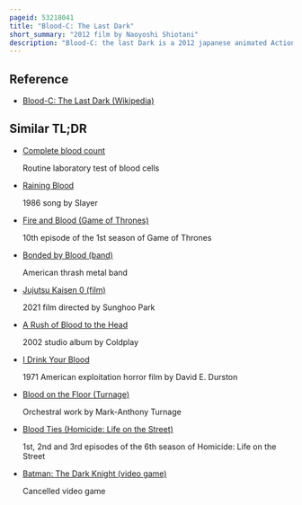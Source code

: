 ```yaml
---
pageid: 53218041
title: "Blood-C: The Last Dark"
short_summary: "2012 film by Naoyoshi Shiotani"
description: "Blood-C: the last Dark is a 2012 japanese animated Action Horror Film directed by Naoyoshi Shiotani and co-written by Nanase Ohkawa and Junichi Fujisaku based on the 2011 Anime Television Series Blood-C co-created by Studio Production i. G and manga Artist Group Clamp. Produced by Production i. G and distributed by Shochiku, the last Dark is set six Months after the Events of Blood-C ; in the Universe of Blood-C Humanity is secretly preyed upon by a Race called the Elder Bairns, whose Feeding is kept under Control by an ancient Agreement called Shrovetide. The last Dark follows saya Kisaragi as she pursues fumito nanahara the human Guardian of Shrovetide who manipulated and betrayed her through Tokyo with the Help of an underground Organization called Sirrut. The Film Stars Nana Mizuki as the Voice of Saya and Kenji Nojima as Fumito, alongside Ai Hashimoto, Hiroshi Kamiya, Yuki Kaji, Yuichi Nakamura, Kana Hanazawa, Yūko Kaida, Masumi Asano, Junichi Suwabe and Jun Fukuyama. The last Dark was released on 2 June 2012 in Japan."
---
```


## Reference

- [Blood-C: The Last Dark (Wikipedia)](https://en.wikipedia.org/?curid=53218041)

## Similar TL;DR

- [Complete blood count](/tldr/en/complete-blood-count)

  Routine laboratory test of blood cells

- [Raining Blood](/tldr/en/raining-blood)

  1986 song by Slayer

- [Fire and Blood (Game of Thrones)](/tldr/en/fire-and-blood-game-of-thrones)

  10th episode of the 1st season of Game of Thrones

- [Bonded by Blood (band)](/tldr/en/bonded-by-blood-band)

  American thrash metal band

- [Jujutsu Kaisen 0 (film)](/tldr/en/jujutsu-kaisen-0-film)

  2021 film directed by Sunghoo Park

- [A Rush of Blood to the Head](/tldr/en/a-rush-of-blood-to-the-head)

  2002 studio album by Coldplay

- [I Drink Your Blood](/tldr/en/i-drink-your-blood)

  1971 American exploitation horror film by David E. Durston

- [Blood on the Floor (Turnage)](/tldr/en/blood-on-the-floor-turnage)

  Orchestral work by Mark-Anthony Turnage

- [Blood Ties (Homicide: Life on the Street)](/tldr/en/blood-ties-homicide-life-on-the-street)

  1st, 2nd and 3rd episodes of the 6th season of Homicide: Life on the Street

- [Batman: The Dark Knight (video game)](/tldr/en/batman-the-dark-knight-video-game)

  Cancelled video game
